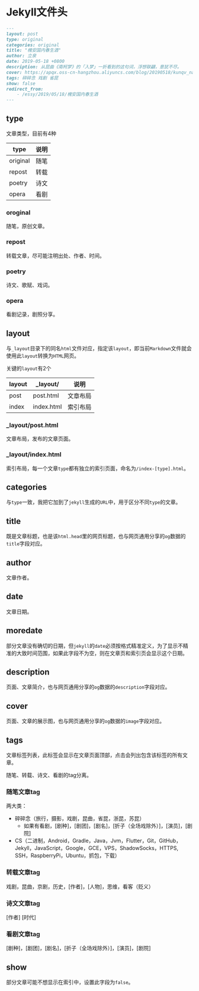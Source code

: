 # Jekyll文件头

```markdown
---
layout: post
type: original
categories: original
title: "槐安国内春生酒"
author: 立泉
date: 2019-05-18 +0800
description: 从昆曲《南柯梦》的「入梦」一折看到的这句词，浮想联翩，意犹不尽。
cover: https://apqx.oss-cn-hangzhou.aliyuncs.com/blog/20190518/kunqv_nankemeng_diexi.jpg
tags: 碎碎念 戏剧 省昆
show: false
redirect_from:
    - /essy/2019/05/18/槐安国内春生酒
---
```

## type

文章类型，目前有4种

| type     | 说明 |
|----------|----|
| original | 随笔 |
| repost   | 转载 |
| poetry   | 诗文 |
| opera    | 看剧 |

### oroginal

随笔，原创文章。

### repost

转载文章，尽可能注明出处、作者、时间。

### poetry

诗文、歌赋、戏词。

### opera

看剧记录，剧照分享。

## layout

与`_layout`目录下的同名`html`文件对应，指定该`layout`，即当前`Markdown`文件就会使用此`layout`转换为`HTML`网页。

关键的`layout`有2个

| layout | _layout/   | 说明     |
|--------|------------|--------|
| post   | post.html  | 文章布局 |
| index  | index.html | 索引布局 |

### _layout/post.html

文章布局，发布的文章页面。

### _layout/index.html

索引布局，每一个文章`type`都有独立的索引页面，命名为`/index-[type].html`。

## categories

与`type`一致，我把它加到了`jekyll`生成的`URL`中，用于区分不同`type`的文章。

## title

既是文章标题，也是该`html.head`里的网页标题，也与网页通用分享的`og`数据的`title`字段对应。

## author

文章作者。

## date

文章日期。

## moredate

部分文章没有确切的日期，但`jekyll`的`date`必须按格式精准定义，为了显示不精准的大致时间范围，如果此字段不为空，则在文章页和索引页会显示这个日期。

## description

页面、文章简介，也与网页通用分享的`og`数据的`description`字段对应。

## cover

页面、文章的展示图，也与网页通用分享的`og`数据的`image`字段对应。

## tags

文章标签列表，此标签会显示在文章页面顶部，点击会列出包含该标签的所有文章。

随笔、转载、诗文、看剧的tag分离。

### 随笔文章tag

两大类：

* 碎碎念（旅行，摄影，戏剧，昆曲，省昆，浙昆，苏昆）
    * 如果有看剧，[剧种]，[剧团]，[剧名]，[折子（全场戏除外）]，[演员]，[剧院]
* CS（二进制，Android，Gradle，Java，Jvm，Flutter，Git，GitHub，Jekyll，JavaScript，Google，GCE，VPS，ShadowSocks，HTTPS, SSH，RaspberryPi，Ubuntu，抓包，下载）

### 转载文章tag

戏剧，昆曲，京剧，历史，[作者]，[人物]，思维，看客（贬义）

### 诗文文章tag

[作者] [时代]

### 看剧文章tag

[剧种]，[剧团]，[剧名]，[折子（全场戏除外）]，[演员]，[剧院]

## show

部分文章可能不想显示在索引中，设置此字段为`false`。
